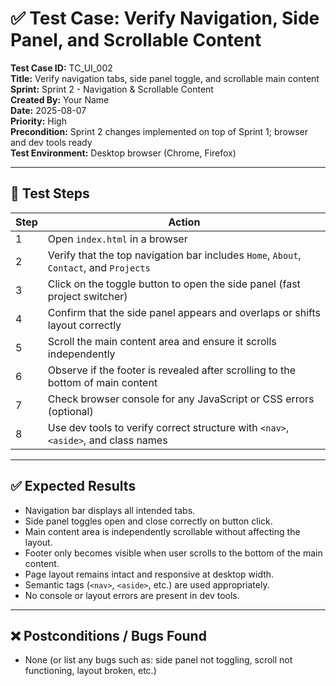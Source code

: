 # ✅ Test Case: Verify Navigation, Side Panel, and Scrollable Content

**Test Case ID:** TC_UI_002  
**Title:** Verify navigation tabs, side panel toggle, and scrollable main content  
**Sprint:** Sprint 2 - Navigation & Scrollable Content  
**Created By:** Your Name  
**Date:** 2025-08-07  
**Priority:** High  
**Precondition:** Sprint 2 changes implemented on top of Sprint 1; browser and dev tools ready  
**Test Environment:** Desktop browser (Chrome, Firefox)

---

## 🧪 Test Steps

| Step | Action                                                                                 |
|------|----------------------------------------------------------------------------------------|
| 1    | Open `index.html` in a browser                                                         |
| 2    | Verify that the top navigation bar includes `Home`, `About`, `Contact`, and `Projects` |
| 3    | Click on the toggle button to open the side panel (fast project switcher)              |
| 4    | Confirm that the side panel appears and overlaps or shifts layout correctly            |
| 5    | Scroll the main content area and ensure it scrolls independently                       |
| 6    | Observe if the footer is revealed after scrolling to the bottom of main content        |
| 7    | Check browser console for any JavaScript or CSS errors (optional)                      |
| 8    | Use dev tools to verify correct structure with `<nav>`, `<aside>`, and class names     |

---

## ✅ Expected Results

- Navigation bar displays all intended tabs.
- Side panel toggles open and close correctly on button click.
- Main content area is independently scrollable without affecting the layout.
- Footer only becomes visible when user scrolls to the bottom of the main content.
- Page layout remains intact and responsive at desktop width.
- Semantic tags (`<nav>`, `<aside>`, etc.) are used appropriately.
- No console or layout errors are present in dev tools.

---

## ❌ Postconditions / Bugs Found

- None (or list any bugs such as: side panel not toggling, scroll not functioning, layout broken, etc.)
